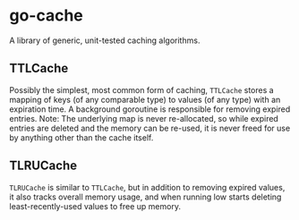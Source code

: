 # go-cache
A library of generic, unit-tested caching algorithms.

## TTLCache
Possibly the simplest, most common form of caching, `TTLCache` stores a mapping of keys (of any comparable type) to values (of any type) with an expiration time.
A background goroutine is responsible for removing expired entries.
Note: The underlying map is never re-allocated, so while expired entries are deleted and the memory can be re-used, it is never freed for use by anything other than the cache itself.

## TLRUCache
`TLRUCache` is similar to `TTLCache`, but in addition to removing expired values, it also tracks overall memory usage,
and when running low starts deleting least-recently-used values to free up memory.
